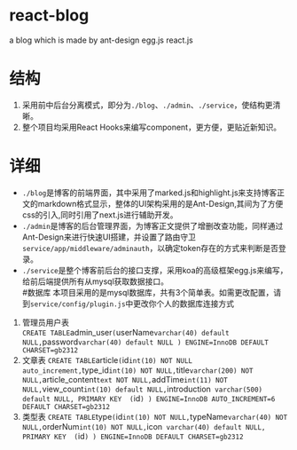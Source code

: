 # react-blog
a blog which is made by ant-design egg.js react.js
# 结构
1. 采用前中后台分离模式，即分为`./blog`、`./admin`、`./service`，使结构更清晰。
2. 整个项目均采用React Hooks来编写component，更方便，更贴近新知识。
# 详细
- `./blog`是博客的前端界面，其中采用了marked.js和highlight.js来支持博客正文的markdown格式显示，整体的UI架构采用的是Ant-Design,其间为了方便css的引入,同时引用了next.js进行辅助开发。  
- `./admin`是博客的后台管理界面，为博客正文提供了增删改查功能，同样通过Ant-Design来进行快速UI搭建，并设置了路由守卫`service/app/middleware/adminauth`，以确定token存在的方式来判断是否登录。  
- `./service`是整个博客前后台的接口支撑，采用koa的高级框架egg.js来编写，给前后端提供所有从mysql获取数据接口。  
#数据库
本项目采用的是mysql数据库，共有3个简单表。如需更改配置，请到`service/config/plugin.js`中更改你个人的数据库连接方式
1. 管理员用户表  
`
CREATE TABLE `admin_user` (
   `userName` varchar(40) default NULL,
   `password` varchar(40) default NULL
 ) ENGINE=InnoDB DEFAULT CHARSET=gb2312
`
2. 文章表
`
CREATE TABLE `article` (
   `id` int(10) NOT NULL auto_increment,
   `type_id` int(10) NOT NULL,
   `title` varchar(200) NOT NULL,
   `article_content` text NOT NULL,
   `addTime` int(11) NOT NULL,
   `view_count` int(10) default NULL,
   `introduction` varchar(500) default NULL,
   PRIMARY KEY  (`id`)
 ) ENGINE=InnoDB AUTO_INCREMENT=6 DEFAULT CHARSET=gb2312
`
3. 类型表
`
CREATE TABLE `type` (
   `id` int(10) NOT NULL,
   `typeName` varchar(40) NOT NULL,
   `orderNum` int(10) NOT NULL,
   `icon` varchar(40) default NULL,
   PRIMARY KEY  (`id`)
 ) ENGINE=InnoDB DEFAULT CHARSET=gb2312
`
